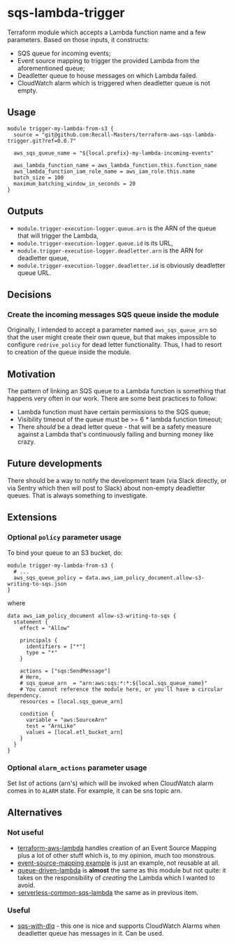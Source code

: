 # sqs-lambda-trigger

Terraform module which accepts a Lambda function name and a few parameters. Based on those inputs, it constructs:

- SQS queue for incoming events;
- Event source mapping to trigger the provided Lambda from the aforementioned queue;
- Deadletter queue to house messages on which Lambda failed.
- CloudWatch alarm which is triggered when deadletter queue is not empty.
## Usage

```hcl
module trigger-my-lambda-from-s3 {
  source = "git@github.com:Recall-Masters/terraform-aws-sqs-lambda-trigger.git?ref=0.0.7"

  aws_sqs_queue_name = "${local.prefix}-my-lambda-incoming-events"

  aws_lambda_function_name = aws_lambda_function.this.function_name
  aws_lambda_function_iam_role_name = aws_iam_role.this.name
  batch_size = 100
  maximum_batching_window_in_seconds = 20
}
```

## Outputs

- `module.trigger-execution-logger.queue.arn` is the ARN of the queue that will trigger the Lambda,
- `module.trigger-execution-logger.queue.id` is its URL,
- `module.trigger-execution-logger.deadletter.arn` is the ARN for deadletter queue,
- `module.trigger-execution-logger.deadletter.id` is obviously deadletter queue URL.

## Decisions

### Create the incoming messages SQS queue inside the module

Originally, I intended to accept a parameter named `aws_sqs_queue_arn` so that the user might create their own queue, but that makes impossible to configure `redrive_policy` for dead letter functionality. Thus, I had to resort to creation of the queue inside the module.


## Motivation

The pattern of linking an SQS queue to a Lambda function is something that happens very often in our work. There are some best practices to follow:

- Lambda function must have certain permissions to the SQS queue;
- Visibility timeout of the queue must be >= 6 * lambda function timeout;
- There *should* be a dead letter queue - that will be a safety measure against a Lambda that's continuously failing and burning money like crazy.

## Future developments

There should be a way to notify the development team (via Slack directly, or via Sentry which then will post to Slack) about non-empty deadletter queues. That is always something to investigate.


## Extensions

### Optional `policy` parameter usage

To bind your queue to an S3 bucket, do:

```hcl
module trigger-my-lambda-from-s3 {
  # ...
  aws_sqs_queue_policy = data.aws_iam_policy_document.allow-s3-writing-to-sqs.json
}
```

where

```hcl
data aws_iam_policy_document allow-s3-writing-to-sqs {
  statement {
    effect = "Allow"

    principals {
      identifiers = ["*"]
      type = "*"
    }

    actions = ["sqs:SendMessage"]
    # Here,
    # sqs_queue_arn  = "arn:aws:sqs:*:*:${local.sqs_queue_name}"
    # You cannot reference the module here, or you'll have a circular dependency.
    resources = [local.sqs_queue_arn]

    condition {
      variable = "aws:SourceArn"
      test = "ArnLike"
      values = [local.etl_bucket_arn]
    }
  }
}
```

### Optional `alarm_actions` parameter usage

Set list of actions (arn's) which will be invoked when CloudWatch alarm comes in to `ALARM` state.
For example, it can be sns topic arn.

## Alternatives

### Not useful

- [terraform-aws-lambda](https://github.com/terraform-aws-modules/terraform-aws-lambda) handles creation of an Event Source Mapping plus a lot of other stuff which is, to my opinion, much too monstrous.
- [event-source-mapping example](https://github.com/terraform-aws-modules/terraform-aws-lambda/blob/v1.47.0/examples/event-source-mapping/main.tf) is just an example, not reusable at all.
- [queue-driven-lambda](https://registry.terraform.io/modules/bmd/queue-driven-lambda/aws/latest) is **almost** the same as this module but not quite: it takes on the responsibility of *creating* the Lambda which I wanted to avoid.
- [serverless-common-sqs-lambda](https://registry.terraform.io/modules/vladcar/serverless-common-sqs-lambda/aws/latest?tab=inputs) the same as in previous item.

### Useful

- [sqs-with-dlq](https://registry.terraform.io/modules/damacus/sqs-with-dlq/aws/latest?tab=inputs) - this one is nice and supports CloudWatch Alarms when deadletter queue has messages in it. Can be used. 
